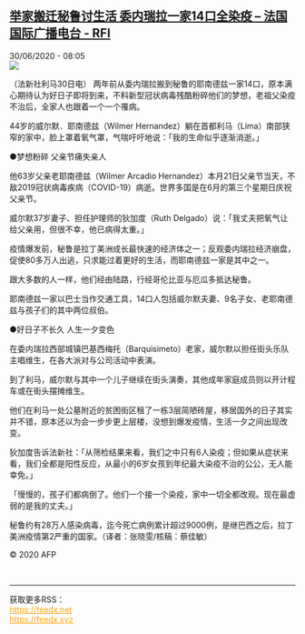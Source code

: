 <!--1593500065000-->
[举家搬迁秘鲁讨生活 委内瑞拉一家14口全染疫 – 法国国际广播电台 - RFI](http://www.rfi.fr//cn/contenu/20200630-%E4%B8%BE%E5%AE%B6%E6%90%AC%E8%BF%81%E7%A7%98%E9%B2%81%E8%AE%A8%E7%94%9F%E6%B4%BB-%E5%A7%94%E5%86%85%E7%91%9E%E6%8B%89%E4%B8%80%E5%AE%B614%E5%8F%A3%E5%85%A8%E6%9F%93%E7%96%AB)
------

<div>30/06/2020 - 08:05</div><img src="https://s.rfi.fr/media/display/2e8e91c8-ba9c-11ea-bfae-005056a964fe/w:310/p:16x9/int0008b.200630140501.jpg"><div class="t-content__body u-clearfix"><div class="m-interstitial"></div><p>（法新社利马30日电）    两年前从委内瑞拉搬到秘鲁的耶南德兹一家14口，原本满心期待认为好日子即将到来，不料新型冠状病毒残酷粉碎他们的梦想，老祖父染疫不治后，全家人也跟着一个一个罹病。</p><p>    44岁的威尔默．耶南德兹（Wilmer Hernandez）躺在首都利马（Lima）南部狭窄的家中，脸上罩着氧气罩，气喘吁吁地说：「我的生命似乎逐渐消逝。」</p><p>    ●梦想粉碎 父亲节痛失亲人</p><p>    他63岁父亲老耶南德兹（Wilmer Arcadio Hernandez）本月21日父亲节当天，不敌2019冠状病毒疾病（COVID-19）病逝。世界多国是在6月的第三个星期日庆祝父亲节。</p><p>    威尔默37岁妻子、担任护理师的狄加度（Ruth Delgado）说：「我丈夫把氧气让给父亲用，但很不幸，他已病得太重。」</p><p>    疫情爆发前，秘鲁是拉丁美洲成长最快速的经济体之一；反观委内瑞拉经济崩盘，促使80多万人出逃，只求能过着更好的生活，而耶南德兹一家是其中之一。</p><p>    跟大多数的人一样，他们经由陆路，行经哥伦比亚与厄瓜多抵达秘鲁。</p><p>    耶南德兹一家以巴士当作交通工具，14口人包括威尔默夫妻、9名子女、老耶南德兹与孩子们的其中两位叔伯。</p><p>    ●好日子不长久 人生一夕变色</p><p>    在委内瑞拉西部城镇巴基西梅托（Barquisimeto）老家，威尔默以担任街头乐队主唱维生，在各大派对与公司活动中表演。</p><p>    到了利马，威尔默与其中一个儿子继续在街头演奏，其他成年家庭成员则以开计程车或在街头摆摊维生。</p><p>    他们在利马一处公墓附近的贫困街区租了一栋3层简陋砖屋，移居国外的日子其实并不错，原本还以为会一步步更上层楼，没想到爆发疫情，生活一夕之间出现改变。</p><p>    狄加度告诉法新社：「从筛检结果来看，我们之中只有6人染疫；但如果从症状来看，我们全都是阳性反应，从最小的6岁女孩到年纪最大染疫不治的公公，无人能幸免。」</p><p>    「慢慢的，孩子们都病倒了。他们一个接一个染疫，家中一切全都改观。现在最虚弱的是我的丈夫。」</p><p>    秘鲁约有28万人感染病毒，迄今死亡病例累计超过9000例，是继巴西之后，拉丁美洲疫情第2严重的国家。（译者：张晓雯/核稿：蔡佳敏）</p><p class="t-copyright">© 2020 AFP</p>        </div><br><hr><div>获取更多RSS：<br><a href="https://feedx.net" style="color:orange" target="_blank">https://feedx.net</a> <br><a href="https://feedx.xyz" style="color:orange" target="_blank">https://feedx.xyz</a><br></div>
